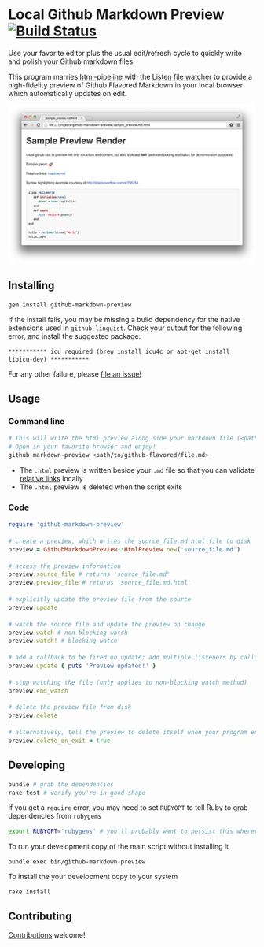 # Local Github Markdown Preview [![Build Status](https://secure.travis-ci.org/dmarcotte/github-markdown-preview.png)](http://travis-ci.org/dmarcotte/github-markdown-preview)

Use your favorite editor plus the usual edit/refresh cycle to quickly write and polish your Github markdown files.

This program marries [html-pipeline](https://github.com/jch/html-pipeline) with the [Listen file watcher](https://github.com/guard/listen) to provide a high-fidelity preview of Github Flavored Markdown in your local browser which automatically updates on edit.

![sample screenshot](sample.png "Local Github Markdown Preview output")

## Installing
```
gem install github-markdown-preview
```
If the install fails, you may be missing a build dependency for the native extensions used in `github-linguist`.  Check your output for the following error, and install the suggested package:
```
*********** icu required (brew install icu4c or apt-get install libicu-dev) ***********
```
For any other failure, please [file an issue!](https://github.com/dmarcotte/github-markdown-preview/issues)

## Usage
### Command line
```bash
# This will write the html preview along side your markdown file (<path/to/github-flavored/file.md.html>)
# Open in your favorite browser and enjoy!
github-markdown-preview <path/to/github-flavored/file.md>
```
* The `.html` preview is written beside your `.md` file so that you can validate [relative links](https://github.com/blog/1395-relative-links-in-markup-files) locally
* The `.html` preview is deleted when the script exits

### Code
```ruby
require 'github-markdown-preview'

# create a preview, which writes the source_file.md.html file to disk
preview = GithubMarkdownPreview::HtmlPreview.new('source_file.md')

# access the preview information
preview.source_file # returns 'source_file.md'
preview.preview_file # returns 'source_file.md.html'

# explicitly update the preview file from the source
preview.update

# watch the source file and update the preview on change
preview.watch # non-blocking watch
preview.watch! # blocking watch

# add a callback to be fired on update; add multiple listeners by calling again
preview.update { puts 'Preview updated!' }

# stop watching the file (only applies to non-blocking watch method)
preview.end_watch

# delete the preview file from disk
preview.delete

# alternatively, tell the preview to delete itself when your program exits
preview.delete_on_exit = true
```

## Developing
```bash
bundle # grab the dependencies
rake test # verify you're in good shape
```
If you get a `require` error, you may need to set `RUBYOPT` to tell Ruby to grab dependencies from `rubygems`
```bash
export RUBYOPT='rubygems' # you'll probably want to persist this wherever you manage your env variables
```
To run your development copy of the main script without installing it
```
bundle exec bin/github-markdown-preview
```
To install the your development copy to your system
```
rake install
```

## Contributing

[Contributions](contributing.md) welcome!
